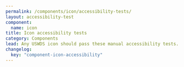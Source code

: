 ```yaml
---
permalink: /components/icon/accessibility-tests/
layout: accessibility-test
component:
  name: icon
title: Icon accessibility tests
category: Components
lead: Any USWDS icon should pass these manual accessibility tests.
changelog:
  key: "component-icon-accessibility"
---
```

